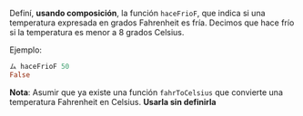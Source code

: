 Definí, **usando composición**, la función `haceFrioF`, que indica si una temperatura expresada en grados Fahrenheit es fría. Decimos que hace frío si la temperatura es menor a 8 grados Celsius. 

Ejemplo:

```haskell
ム haceFrioF 50
False
```

**Nota**: Asumir que ya existe una función `fahrToCelsius` que convierte una temperatura Fahrenheit en Celsius. **Usarla sin definirla**
